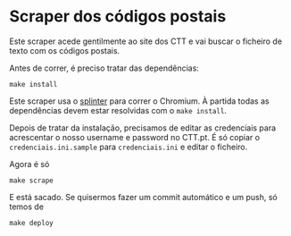 Scraper dos códigos postais
===========================

Este scraper acede gentilmente ao site dos CTT e vai buscar o ficheiro de texto com os códigos postais.

Antes de correr, é preciso tratar das dependências:

    make install
    
Este scraper usa o [splinter](http://splinter.readthedocs.io) para correr o Chromium. À partida todas as dependências devem estar resolvidas com o `make install`.

Depois de tratar da instalação, precisamos de editar as credenciais para acrescentar o nosso username e password no CTT.pt. É só copiar o `credenciais.ini.sample` para `credenciais.ini` e editar o ficheiro.

Agora é só

    make scrape

E está sacado. Se quisermos fazer um commit automático e um push, só temos de

    make deploy
